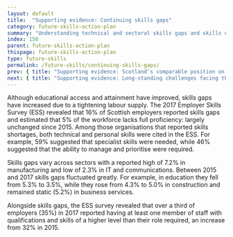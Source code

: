 ```yaml
---
layout: default
title:  "Supporting evidence: Continuing skills gaps"
category: future-skills-action-plan
summary: "Understanding technical and sectoral skills gaps and skills underutilisation in Scotland."
index: 150
parent: future-skills-action-plan
thispage: future-skills-action-plan
type: future-skills
permalink: /future-skills/continuing-skills-gaps/
prev: { title: "Supporting evidence: Scotland’s comparable position on skills", url: "/future-skills/scotland-labour-market-international-position-skills/" }
next: { title: "Supporting evidence: Long-standing challenges facing the labour market", url: "/future-skills/long-term-challenges-facing-labour-market/" }
---
```


Although educational access and attainment have improved, skills gaps have increased due to a tightening labour supply. The 2017 Employer Skills Survey (ESS) revealed that 16% of Scottish employers reported skills gaps and estimated that 5% of the workforce lacks full proficiency: largely unchanged since 2015. Among those organisations that reported skills shortages, both technical and personal skills were cited in the ESS. For example, 59% suggested that specialist skills were needed, while 46% suggested that the ability to manage and prioritise were required.

Skills gaps vary across sectors with a reported high of 7.2% in manufacturing and low of 2.3% in IT and communications. Between 2015 and 2017 skills gaps fluctuated greatly. For example, in education they fell from 5.3% to 3.5%, while they rose from 4.3% to 5.0% in construction and remained static (5.2%) in business services.

Alongside skills gaps, the ESS survey revealed that over a third of employers (35%) in 2017 reported having at least one member of staff with qualifications and skills of a higher level than their role required, an increase from 32% in 2015.
